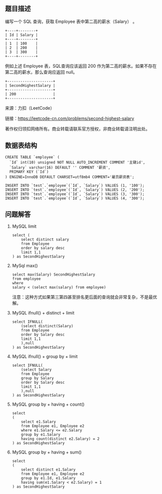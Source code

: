 ## 题目描述

编写一个 SQL 查询，获取 Employee 表中第二高的薪水（Salary） 。

```
+----+--------+
| Id | Salary |
+----+--------+
| 1  | 100    |
| 2  | 200    |
| 3  | 300    |
+----+--------+
```

例如上述 Employee 表，SQL查询应该返回 200 作为第二高的薪水。如果不存在第二高的薪水，那么查询应返回 null。

```
+---------------------+
| SecondHighestSalary |
+---------------------+
| 200                 |
+---------------------+
```

来源：力扣（LeetCode）

链接：https://leetcode-cn.com/problems/second-highest-salary

著作权归领扣网络所有。商业转载请联系官方授权，非商业转载请注明出处。

## 数据表结构

```
CREATE TABLE `employee` (
  `Id` int(10) unsigned NOT NULL AUTO_INCREMENT COMMENT '主键id',
  `Salary` varchar(16) DEFAULT '' COMMENT '薪资',
  PRIMARY KEY (`Id`)
) ENGINE=InnoDB DEFAULT CHARSET=utf8mb4 COMMENT='雇员薪资表';

INSERT INTO `test`.`employee`(`Id`, `Salary`) VALUES (1, '100');
INSERT INTO `test`.`employee`(`Id`, `Salary`) VALUES (2, '200');
INSERT INTO `test`.`employee`(`Id`, `Salary`) VALUES (3, '300');
INSERT INTO `test`.`employee`(`Id`, `Salary`) VALUES (4, '300');

```

## 问题解答

1. MySQL limit
    ```
    select (
    	select distinct salary 
    	from Employee 
    	order by salary desc 
    	limit 1,1
    ) as SecondHighestSalary
    ```
   
2. MySql max()
    ```
    select max(Salary) SecondHighestSalary
    from employee
    where
    salary < (select max(salary) from employee)
    ```
   注意：这种方式如果第三第四甚至排名更后面的查询就会非常复杂，不是最优解。
   
3. MySQL ifnull() + distinct + limit
    ```
    select IFNULL(
        (select distinct(Salary) 
        from Employee
        order by Salary desc
        limit 1,1
        ),null
    ) as SecondHighestSalary
    ```
4. MySQL ifnull() + group by + limit
    ```
    select IFNULL(
        (select Salary 
        from Employee
        group by Salary
        order by Salary desc
        limit 1,1
        ),null
    ) as SecondHighestSalary
    ```
   
5. MySQL group by + having + count()
    ```
    select
    (
        select e1.Salary
        from Employee e1, Employee e2
        where e1.Salary <= e2.Salary
        group by e1.Salary
        having count(distinct e2.Salary) = 2
    ) as SecondHighestSalary
    ```
   
6. MySQL group by + having + sum()
    ```
    select
    (
        select distinct e1.Salary
        from Employee e1, Employee e2
        group by e1.Id, e1.Salary
        having sum(e1.Salary < e2.Salary) = 1
    ) as SecondHighestSalary
    ```